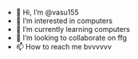 - 👋 Hi, I’m @vasu155
- 👀 I’m interested in computers
- 🌱 I’m currently learning computers
- 💞️ I’m looking to collaborate on ffg
- 📫 How to reach me bvvvvvv

<!---
vasu155/vasu155 is a ✨ special ✨ repository because its `README.md` (this file) appears on your GitHub profile.
You can click the Preview link to take a look at your changes.
--->
